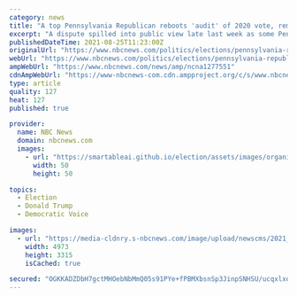 ```yaml
---
category: news
title: "A top Pennsylvania Republican reboots 'audit' of 2020 vote, removes Trump ally as chair"
excerpt: "A dispute spilled into public view late last week as some Pennsylvania Republicans seek to further investigate the November election."
publishedDateTime: 2021-08-25T11:23:00Z
originalUrl: "https://www.nbcnews.com/politics/elections/pennsylvania-republican-senator-pledges-audit-2020-vote-results-n1277551"
webUrl: "https://www.nbcnews.com/politics/elections/pennsylvania-republican-senator-pledges-audit-2020-vote-results-n1277551"
ampWebUrl: "https://www.nbcnews.com/news/amp/ncna1277551"
cdnAmpWebUrl: "https://www-nbcnews-com.cdn.ampproject.org/c/s/www.nbcnews.com/news/amp/ncna1277551"
type: article
quality: 127
heat: 127
published: true

provider:
  name: NBC News
  domain: nbcnews.com
  images:
    - url: "https://smartableai.github.io/election/assets/images/organizations/nbcnews.com-50x50.jpg"
      width: 50
      height: 50

topics:
  - Election
  - Donald Trump
  - Democratic Voice

images:
  - url: "https://media-cldnry.s-nbcnews.com/image/upload/newscms/2021_14/3462921/210408-ballots-usa-mb-1010.jpg"
    width: 4973
    height: 3315
    isCached: true

secured: "OGKKADZDbH7gctMHOebNbMmQ05s91PYe+fPBMXbsnSp3JinpSNHSU/ucqxlxobtFJ1T7mCMyCULFhjJeO/HWqAKtsApAZqZZlgmHScsSKYJrMUwcnMtb6/suakltlCnumRVkBt5eAm+wdcQJdAuNFzHXQMA5h6kaYoeiMvWxHSgxzWQ78t4jl7R2wbBB5ytNbuqpcF2vBnPuDOxisivFI999cKZWDXNmcqcG+LGEd58TCaOlHe0HMktL7m6DiWuNKFqqV93DTN34AsUZvM8jhxno/RPSZVQ6kp1qu4plPl7gHFY2Uv7RXcn2uQifi33VrQ/Szhu/LBdJtT/corbsIGfxO9pNOVYf0dPqjYCFqng=;9+jxIFxeU/RyjiOTNIm8Lw=="
---
```


